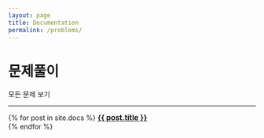 ```yaml
---
layout: page
title: Documentation
permalink: /problems/
---
```


# 문제풀이

모든 문제 보기

<div class="section-index">
    <hr class="panel-line">
    {% for post in site.docs  %}        
    <font style="font-size: 15px;"><b><a href="{{ post.url | prepend: site.baseurl }}">{{ post.title }}</a></b></font><br>
    {% endfor %}
    <!-- {% for post in site.docs  %}        
    <div class="entry">
    <h5><a href="{{ post.url | prepend: site.baseurl }}">{{ post.title }}</a></h5>
    <p>{{ post.description }}</p>
    </div>{% endfor %} -->
</div>
